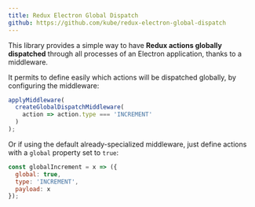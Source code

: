 ```yaml
---
title: Redux Electron Global Dispatch
github: https://github.com/kube/redux-electron-global-dispatch
---
```


This library provides a simple way to have **Redux actions globally dispatched** through all processes of an Electron application, thanks to a middleware.

It permits to define easily which actions will be dispatched globally, by configuring the middleware:

```js
applyMiddleware(
  createGlobalDispatchMiddleware(
    action => action.type === 'INCREMENT'
  )
);
```

Or if using the default already-specialized middleware, just define actions with a `global` property set to `true`:

```js
const globalIncrement = x => ({
  global: true,
  type: 'INCREMENT',
  payload: x
});
```
